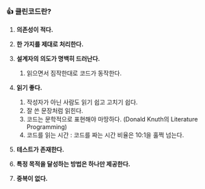 ### 👍 클린코드란?

1. **의존성이 적다.**
2. **한 가지를 제대로 처리한다.**
3. **설계자의 의도가 명백히 드러난다.**
   1. 읽으면서 짐작한대로 코드가 동작한다.
   
4. **읽기 좋다.**
   1. 작성자가 아닌 사람도 읽기 쉽고 고치기 쉽다.
   2. 잘 쓴 문장처럼 읽힌다.
   3. 코드는 문학적으로 표현해야 마땅하다. \(Donald Knuth의 Literature Programming\)
   4. 코드를 읽는 시간 : 코드를 짜는 시간 비율은 10:1을 훌쩍 넘는다.
   
5. **테스트가 존재한다.**
6. **특정 목적을 달성하는 방법은 하나만 제공한다.**
7. **중복이 없다.**
